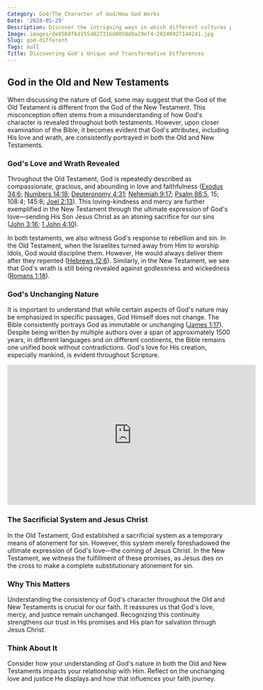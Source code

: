 ```yaml
---
Category: God/The Character of God/How God Works
Date: '2024-05-29'
Description: Discover the intriguing ways in which different cultures perceive and worship God. Explore the diverse perspectives and beliefs that shape our understanding of the divine.
Image: images/de8568f6d155d827316d8050d8a29ef4-20240927144241.jpg
Slug: god-different
Tags: null
Title: Discovering God's Unique and Transformative Differences
---
```


## God in the Old and New Testaments

When discussing the nature of God, some may suggest that the God of the Old Testament is different from the God of the New Testament. This misconception often stems from a misunderstanding of how God's character is revealed throughout both testaments. However, upon closer examination of the Bible, it becomes evident that God's attributes, including His love and wrath, are consistently portrayed in both the Old and New Testaments.

### God's Love and Wrath Revealed

Throughout the Old Testament, God is repeatedly described as compassionate, gracious, and abounding in love and faithfulness ([Exodus 34:6](https://www.bibleref.com/Exodus/34/Exodus-34-6.html); [Numbers 14:18](https://www.bibleref.com/Numbers/14/Numbers-14-18.html); [Deuteronomy 4:31](https://www.bibleref.com/Deuteronomy/4/Deuteronomy-4-31.html); [Nehemiah 9:17](https://www.bibleref.com/Nehemiah/9/Nehemiah-9-17.html); [Psalm 86:5](https://www.bibleref.com/Psalm/86/Psalm-86-5.html), 15; 108:4; 145:8; [Joel 2:13](https://www.bibleref.com/Joel/2/Joel-2-13.html)). This loving-kindness and mercy are further exemplified in the New Testament through the ultimate expression of God's love—sending His Son Jesus Christ as an atoning sacrifice for our sins ([John 3:16](https://www.bibleref.com/John/3/John-3-16.html); [1 John 4:10](https://www.bibleref.com/1-John/4/1-John-4-10.html)).

In both testaments, we also witness God's response to rebellion and sin. In the Old Testament, when the Israelites turned away from Him to worship idols, God would discipline them. However, He would always deliver them after they repented ([Hebrews 12:6](https://www.bibleref.com/Hebrews/12/Hebrews-12-6.html)). Similarly, in the New Testament, we see that God's wrath is still being revealed against godlessness and wickedness ([Romans 1:18](https://www.bibleref.com/Romans/1/Romans-1-18.html)).

### God's Unchanging Nature

It is important to understand that while certain aspects of God's nature may be emphasized in specific passages, God Himself does not change. The Bible consistently portrays God as immutable or unchanging ([James 1:17](https://www.bibleref.com/James/1/James-1-17.html)). Despite being written by multiple authors over a span of approximately 1500 years, in different languages and on different continents, the Bible remains one unified book without contradictions. God's love for His creation, especially mankind, is evident throughout Scripture.


<iframe width="560" height="315" src="https://www.youtube.com/embed/gaS59ddVkao" frameborder="0" allow="autoplay; encrypted-media" allowfullscreen></iframe>


### The Sacrificial System and Jesus Christ

In the Old Testament, God established a sacrificial system as a temporary means of atonement for sin. However, this system merely foreshadowed the ultimate expression of God's love—the coming of Jesus Christ. In the New Testament, we witness the fulfillment of these promises, as Jesus dies on the cross to make a complete substitutionary atonement for sin.

### Why This Matters

Understanding the consistency of God's character throughout the Old and New Testaments is crucial for our faith. It reassures us that God's love, mercy, and justice remain unchanged. Recognizing this continuity strengthens our trust in His promises and His plan for salvation through Jesus Christ.

### Think About It

Consider how your understanding of God's nature in both the Old and New Testaments impacts your relationship with Him. Reflect on the unchanging love and justice He displays and how that influences your faith journey.